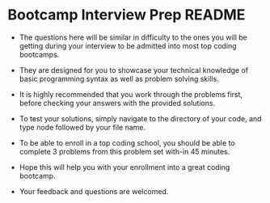 # Bootcamp Interview Prep README

- The questions here will be similar in difficulty to the ones you will be getting during your interview to be admitted into most top coding bootcamps.

- They are designed for you to showcase your technical knowledge of basic programming syntax as well as problem solving skills.

- It is highly recommended that you work through the problems first, before checking your answers with the provided solutions.

- To test your solutions, simply navigate to the directory of your code, and type node followed by your file name.

- To be able to enroll in a top coding school, you should be able to complete 3 problems from this problem set with-in 45 minutes.

- Hope this will help you with your enrollment into a great coding bootcamp.

- Your feedback and questions are welcomed.
